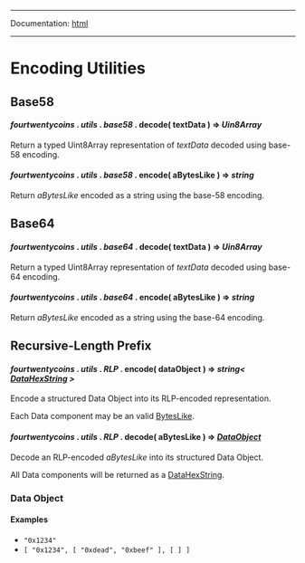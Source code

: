 -----

Documentation: [html](https://420integrated.com/wiki/)

-----

Encoding Utilities
==================

Base58
------

#### *fourtwentycoins* . *utils* . *base58* . **decode**( textData ) => *Uin8Array*

Return a typed Uint8Array representation of *textData* decoded using base-58 encoding.


#### *fourtwentycoins* . *utils* . *base58* . **encode**( aBytesLike ) => *string*

Return *aBytesLike* encoded as a string using the base-58 encoding.


Base64
------

#### *fourtwentycoins* . *utils* . *base64* . **decode**( textData ) => *Uin8Array*

Return a typed Uint8Array representation of *textData* decoded using base-64 encoding.


#### *fourtwentycoins* . *utils* . *base64* . **encode**( aBytesLike ) => *string*

Return *aBytesLike* encoded as a string using the base-64 encoding.


Recursive-Length Prefix
-----------------------

#### *fourtwentycoins* . *utils* . *RLP* . **encode**( dataObject ) => *string< [DataHexString](/v5/api/utils/bytes/#DataHexString) >*

Encode a structured Data Object into its RLP-encoded representation.

Each Data component may be an valid [BytesLike](/v5/api/utils/bytes/#BytesLike).


#### *fourtwentycoins* . *utils* . *RLP* . **decode**( aBytesLike ) => *[DataObject](/v5/api/utils/encoding/#rlp--dataobject)*

Decode an RLP-encoded *aBytesLike* into its structured Data Object.

All Data components will be returned as a [DataHexString](/v5/api/utils/bytes/#DataHexString).


### Data Object

#### **Examples**

- `"0x1234"` 
- `[ "0x1234", [ "0xdead", "0xbeef" ], [ ] ]` 




